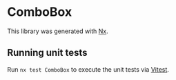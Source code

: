 # ComboBox

This library was generated with [Nx](https://nx.dev).

## Running unit tests

Run `nx test ComboBox` to execute the unit tests via [Vitest](https://vitest.dev/).
